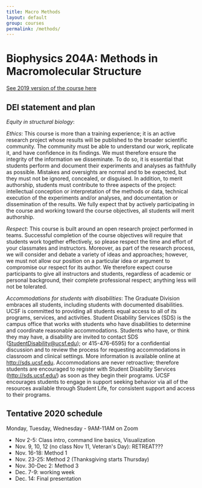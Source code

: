 ```yaml
---
title: Macro Methods
layout: default
group: courses
permalink: /methods/
---
```


# Biophysics 204A: Methods in Macromolecular Structure #

[See 2019 version of the course here](/courses/methods_2019)

## DEI statement and plan

*Equity in structural biology*:

*Ethics*: This course is more than a training experience; it is an active research project whose results will be published to the broader scientific community. The community must be able to understand our work, replicate it, and have confidence in its findings. We must therefore ensure the integrity of the information we disseminate. To do so, it is essential that students perform and document their experiments and analyses as faithfully as possible. Mistakes and oversights are normal and to be expected, but they must not be ignored, concealed, or disguised. In addition, to merit authorship, students must contribute to three aspects of the project: intellectual conception or interpretation of the methods or data, technical execution of the experiments and/or analyses, and documentation or dissemination of the results. We fully expect that by actively participating in the course and working toward the course objectives, all students will merit authorship.

*Respect*: This course is built around an open research project performed in teams. Successful completion of the course objectives will require that students work together effectively, so please respect the time and effort of your classmates and instructors. Moreover, as part of the research process, we will consider and debate a variety of ideas and approaches; however, we must not allow our position on a particular idea or argument to compromise our respect for its author. We therefore expect course participants to give all instructors and students, regardless of academic or personal background, their complete professional respect; anything less will not be tolerated.

*Accommodations for students with disabilities*: The Graduate Division embraces all students, including students with documented disabilities. UCSF is committed to providing all students equal access to all of its programs, services, and activities. Student Disability Services (SDS) is the campus office that works with students who have disabilities to determine and coordinate reasonable accommodations. Students who have, or think they may have, a disability are invited to contact SDS (StudentDisability@ucsf.edu); or 415-476-6595) for a confidential discussion and to review the process for requesting accommodations in classroom and clinical settings. More information is available online at http://sds.ucsf.edu. Accommodations are never retroactive; therefore students are encouraged to register with Student Disability Services (http://sds.ucsf.edu/) as soon as they begin their programs. UCSF encourages students to engage in support seeking behavior via all of the resources available through Student Life, for consistent support and access to their programs.

## Tentative 2020 schedule

Monday, Tuesday, Wednesday - 9AM-11AM on Zoom

- Nov 2-5: Class intro, command line basics, Visualization
- Nov. 9, 10, 12 (no class Nov 11, Veteran's Day):	RETREAT???
- Nov. 16-18: Method 1
- Nov. 23-25: Method 2 (Thanksgiving starts Thursday)
- Nov. 30-Dec 2: Method 3
- Dec. 7-9: working week 
- Dec. 14: Final presentation

<!-- - Oct 19-21 intro (JF out)
- Oct 26-28  method 1 practical
- Nov 2-4 method 1 data processing
- Nov 9-10 RETREAT (VETERAN's day holiday on Weds)
- Nov 16-18 method 2 practical
- Nov 23-25 - Thanksgiving no class
- Nov 30 method 2 data processing (AM out)
- Dec 7-9 method 3 practical (JG out)
- Dec 14-16 method 3 data processing
- Friday Dec 18 final presentation -->
